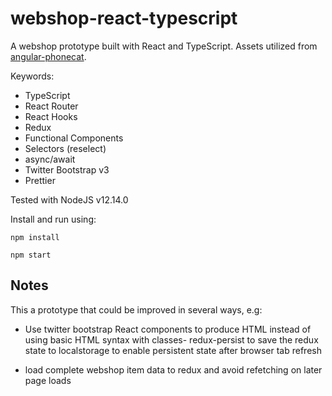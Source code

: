 # webshop-react-typescript

A webshop prototype built with React and TypeScript. Assets utilized from [angular-phonecat](https://github.com/angular/angular-phonecat).

Keywords:

- TypeScript
- React Router
- React Hooks
- Redux
- Functional Components
- Selectors (reselect)
- async/await
- Twitter Bootstrap v3
- Prettier

Tested with NodeJS v12.14.0

Install and run using:

`npm install`

`npm start`

## Notes

This a prototype that could be improved in several ways, e.g:

- Use twitter bootstrap React components to produce HTML instead of using basic HTML syntax with classes- redux-persist to save the redux state to localstorage to enable persistent state after browser tab refresh

* load complete webshop item data to redux and avoid refetching on later page loads
